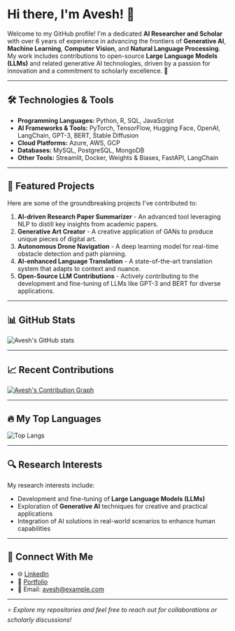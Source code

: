 # Hi there, I'm Avesh! 👋

Welcome to my GitHub profile! I'm a dedicated **AI Researcher and Scholar** with over 6 years of experience in advancing the frontiers of **Generative AI**, **Machine Learning**, **Computer Vision**, and **Natural Language Processing**. My work includes contributions to open-source **Large Language Models (LLMs)** and related generative AI technologies, driven by a passion for innovation and a commitment to scholarly excellence. 🚀 

---

## 🛠️ Technologies & Tools
- **Programming Languages:** Python, R, SQL, JavaScript
- **AI Frameworks & Tools:** PyTorch, TensorFlow, Hugging Face, OpenAI, LangChain, GPT-3, BERT, Stable Diffusion
- **Cloud Platforms:** Azure, AWS, GCP
- **Databases:** MySQL, PostgreSQL, MongoDB
- **Other Tools:** Streamlit, Docker, Weights & Biases, FastAPI, LangChain

---

## 🌟 Featured Projects
Here are some of the groundbreaking projects I've contributed to:
1. **AI-driven Research Paper Summarizer** - An advanced tool leveraging NLP to distill key insights from academic papers.
2. **Generative Art Creator** - A creative application of GANs to produce unique pieces of digital art.
3. **Autonomous Drone Navigation** - A deep learning model for real-time obstacle detection and path planning.
4. **AI-enhanced Language Translation** - A state-of-the-art translation system that adapts to context and nuance.
5. **Open-Source LLM Contributions** - Actively contributing to the development and fine-tuning of LLMs like GPT-3 and BERT for diverse applications.

---

## 📊 GitHub Stats
![Avesh's GitHub stats](https://github-readme-stats.vercel.app/api?username=iAveshh&show_icons=true&theme=default)

---

## 📈 Recent Contributions
[![Avesh's Contribution Graph](https://activity-graph.herokuapp.com/graph?username=iAveshh&theme=minimal)](https://github.com/iAveshh)

---

## 🔥 My Top Languages
![Top Langs](https://github-readme-stats.vercel.app/api/top-langs/?username=iAveshh&layout=compact&theme=default)

---

## 🔍 Research Interests
My research interests include:
- Development and fine-tuning of **Large Language Models (LLMs)**
- Exploration of **Generative AI** techniques for creative and practical applications
- Integration of AI solutions in real-world scenarios to enhance human capabilities

---

## 🤝 Connect With Me
- 🌐 [LinkedIn](https://linkedin.com/in/avesh)  
- 💼 [Portfolio](https://iaveshh.github.io/)  
- 📧 Email: avesh@example.com  

---

⭐️ *Explore my repositories and feel free to reach out for collaborations or scholarly discussions!*
